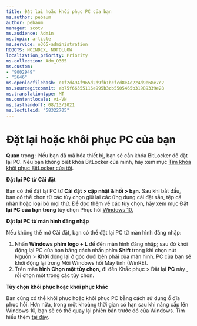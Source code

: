 ```yaml
---
title: Đặt lại hoặc khôi phục PC của bạn
ms.author: pebaum
author: pebaum
manager: scotv
ms.audience: Admin
ms.topic: article
ms.service: o365-administration
ROBOTS: NOINDEX, NOFOLLOW
localization_priority: Priority
ms.collection: Adm_O365
ms.custom:
- "9002949"
- "5646"
ms.openlocfilehash: e1f2d494f965d2d9fb1bcfcd8e4e224d9e68e7c2
ms.sourcegitcommit: ab75f66355116e995b3cb5505465b31989339e28
ms.translationtype: MT
ms.contentlocale: vi-VN
ms.lasthandoff: 08/13/2021
ms.locfileid: "58322705"
---
```

# <a name="reset-or-recover-your-pc"></a>Đặt lại hoặc khôi phục PC của bạn

**Quan** trọng : Nếu bạn đã mã hóa thiết bị, bạn sẽ cần khóa BitLocker để đặt lại PC. Nếu bạn không biết khóa BitLocker của mình, hãy xem mục [Tìm khóa khôi phục BitLocker của tôi](https://support.microsoft.com/help/4026181/windows-10-find-my-bitlocker-recovery-key).

**Đặt lại PC từ Cài đặt**

Bạn có thể đặt lại PC từ **Cài đặt > cập nhật & hồi > bạn.** Sau khi bắt đầu, bạn có thể chọn từ các tùy chọn giữ lại các ứng dụng cài đặt sẵn, tệp cá nhân hoặc loại bỏ mọi thứ. Để đọc thêm về các tùy chọn, hãy xem mục Đặt **lại PC của bạn trong** tùy chọn Phục hồi [Windows 10.](https://support.microsoft.com/help/12415/windows-10-recovery-options)

**Đặt lại PC từ màn hình đăng nhập**

Nếu không thể mở Cài đặt, bạn có thể đặt lại PC từ màn hình đăng nhập:

1. Nhấn **Windows phím logo + L** để đến màn hình đăng nhập; sau đó khởi động lại PC của  bạn bằng cách nhấn phím **Shift** trong khi chọn nút Nguồn > **Khởi** động lại ở góc dưới bên phải của màn hình. PC của bạn sẽ khởi động lại trong Môi Windows hồi Máy tính (WinRE).
2. Trên màn **hình Chọn một tùy chọn,** đi đến Khắc phục > Đặt lại **PC** này , rồi chọn một trong các tùy chọn.

**Tùy chọn khôi phục hoặc khôi phục khác**

Bạn cũng có thể khôi phục hoặc khôi phục PC bằng cách sử dụng ổ đĩa phục hồi. Hơn nữa, trong một khoảng thời gian có hạn sau khi nâng cấp lên Windows 10, bạn sẽ có thể quay lại phiên bản trước đó của Windows. Tìm hiểu thêm [tại đây](https://support.microsoft.com/help/12415/windows-10-recovery-options).
